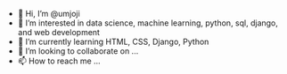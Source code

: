 - 👋 Hi, I’m @umjoji
- 👀 I’m interested in data science, machine learning, python, sql, django, and web development
- 🌱 I’m currently learning HTML, CSS, Django, Python
- 💞️ I’m looking to collaborate on ...
- 📫 How to reach me ...

<!---
umjoji/umjoji is a ✨ special ✨ repository because its `README.md` (this file) appears on your GitHub profile.
You can click the Preview link to take a look at your changes.
--->
